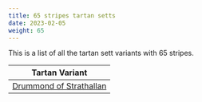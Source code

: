 ```yaml
---
title: 65 stripes tartan setts
date: 2023-02-05
weight: 65
---
```

This is a list of all the tartan sett variants with 65 stripes.

| Tartan Variant |
|---------------|
| [Drummond of Strathallan](/tartans/LN/6/G10/Y6/K6/R10/LN6/R10/LN6/R10/K6/Y6/G26/K6/G26/K6/G26/Y6/K6/R10/LN6/R10/LN6/R10/K26/LN2/B6/LN2/K26/Y16/G10/Y6/G10/Y16/B6/R6/K6/R26/LN2/B2/LN2/R26/LN2/B2/LN2/R26/K6/R6/B6/Y6/G10/LN6/G10/Y6/K10/R10/LN6/R10/K6/Y16/G10/Y16/K6/R6/K6/R/6)||
